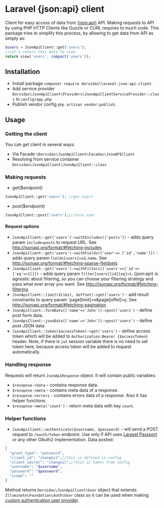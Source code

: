 # Laravel {json:api} client

Client for easy access of data from [{json:api}](http://jsonapi.org/) API. 
Making requests to API by using PHP HTTP Clients like Guzzle or CURL requires to much code.
This package tries to simplify this process, by allowing to get data from API as simply as:
```php
$users = JsonApiClient::get('users');
//Let's return this data to view
return view('users', compact('users'));
```

## Installation
* Install package `composer require dorvidas\laravel-json-api-client`.
* Add service provider `Dorvidas\JsonApiClient\Providers\JsonApiClientServiceProvider::class` to `config/app.php`
* Publish vendor config `php artisan vendor:publish`.

## Usage
### Getting the client
You can get client in several ways:
* Via Facade `\Dorvidas\JsonApiClient\Facades\JsonAPIClient`
* Resolving from service container `Dorvidas\JsonApiClient\JsonApiClient::class`
### Making requests
* get($endpoint)
```php
JsonApiClient::get('users'); //get users
```
* post($endpoint)
```php
JsonApiClient::post('users');//store user
```
#### Request options
* `JsonApiClient::get('users')->withIncludes(['posts'])` - adds query param `include=posts` to request URL. See http://jsonapi.org/format/#fetching-includes 
* `JsonApiClient::get('users')->withFields(['user'=> ['id','name']])` - adds query param `fields[users]=id,name`. See http://jsonapi.org/format/#fetching-sparse-fieldsets
* `JsonApiClient::get('users')->withFilters(['users'=>['id'=>['eq'=>1]]])` - adds query param `filter[users][id][eq]=1`. {json:api} is agnostic about filtering, so you can choose your filtering strategy and pass what ever array you want. See http://jsonapi.org/format/#fetching-filtering.
* `JsonApiClient::limit($limit, $offset)->get('users')` - add result constraints to query param `page[limit]=x&page[offet]=y. See http://jsonapi.org/format/#fetching-pagination
* `JsonApiClient::formData(['name'=>'John'])->post('users')` - define post form data.
* `JsonApiClient::jsonData(['name'=>'John'])->post('users')` - define post JSON data.
* `JsonApiClient::token($accessToken)->get('users')` - define access token which will be added to `Authorization:Bearer {$accessToken}` header.
Note, if there is `jwt` session variable there is no need to set token here, because access token will be added to request automatically.

### Handling response
Requests will return `JsonApiResponse` object. It will contain public variables:
* `$resopnse->data` - contains response data.
* `$resopnse->meta` - contains meta data of a response.
* `$resopnse->errors` - contains errors data of a response.
Also it has helper functions
* `$resopnse->meta('count')` - return meta data with key `count`.

### Helper functions

* `JsonApiClient::authenticate($username, $password)` - will send a POST request to `/oauth/token` endpoint.
Use only if API uses [Laravel Passport](https://laravel.com/docs/5.6/passport) or any other OAuth2 implementation.
Data posted:
```php
[
  "grant_type": "password",
  "client_id": "changeit",//this is defined in config
  "client_secret": "changeit",//this is taken from config
  "username": "$username",
  "password": "$password",
  "scope": ""
]
```
Method returns `Dorvidas\JsonApiClient\User` object that extends `Illuminate\Foundation\Auth\User` class so it can be used when making [custom authentication user provider](https://laravel.com/docs/5.6/authentication#adding-custom-user-providers).



